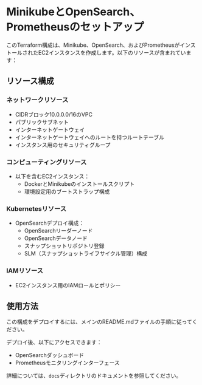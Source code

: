 # MinikubeとOpenSearch、Prometheusのセットアップ

このTerraform構成は、Minikube、OpenSearch、およびPrometheusがインストールされたEC2インスタンスを作成します。以下のリソースが含まれています：

## リソース構成

### ネットワークリソース
- CIDRブロック10.0.0.0/16のVPC
- パブリックサブネット
- インターネットゲートウェイ
- インターネットゲートウェイへのルートを持つルートテーブル
- インスタンス用のセキュリティグループ

### コンピューティングリソース
- 以下を含むEC2インスタンス：
  - DockerとMinikubeのインストールスクリプト
  - 環境設定用のブートストラップ構成

### Kubernetesリソース
- OpenSearchデプロイ構成：
  - OpenSearchリーダーノード
  - OpenSearchデータノード
  - スナップショットリポジトリ登録
  - SLM（スナップショットライフサイクル管理）構成

### IAMリソース
- EC2インスタンス用のIAMロールとポリシー

## 使用方法

この構成をデプロイするには、メインのREADME.mdファイルの手順に従ってください。

デプロイ後、以下にアクセスできます：
- OpenSearchダッシュボード
- Prometheusモニタリングインターフェース

詳細については、`docs`ディレクトリのドキュメントを参照してください。